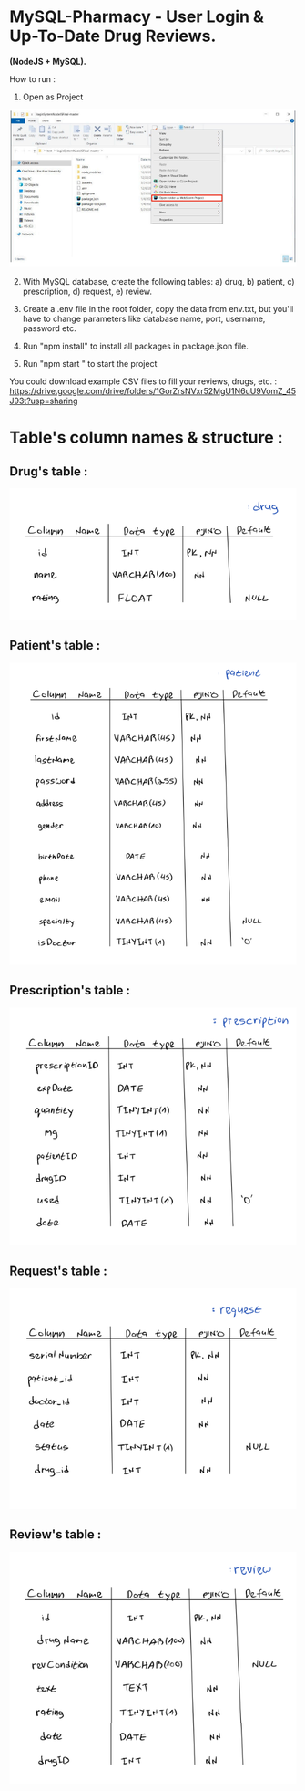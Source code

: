 # MySQL-Pharmacy - User Login & Up-To-Date Drug Reviews.

**(NodeJS + MySQL).**

How to run : 

1. Open as Project

![](https://github.com/eladoni1/MySQL-Pharmacy/blob/main/png/open%20in%20webstorm.png?raw=true)

2. With MySQL database, create the following tables: a) drug, b) patient, c) prescription, d) request, e) review.

3. Create a .env file in the root folder, copy the data from env.txt, but you'll have to change parameters like database name, port, username, password etc.

4. Run "npm install" to install all packages in package.json file.

5. Run "npm start " to start the project


You could download example CSV files to fill your reviews, drugs, etc. :
https://drive.google.com/drive/folders/1GorZrsNVxr52MgU1N6uU9VomZ_45J93t?usp=sharing

# Table's column names & structure :
## Drug's table :


![](https://github.com/eladoni1/MySQL-Pharmacy/blob/main/png/drug%20table.png?raw=true)


## Patient's table :


![](https://github.com/eladoni1/MySQL-Pharmacy/blob/main/png/patient%20table.png?raw=true)


## Prescription's table :


![](https://github.com/eladoni1/MySQL-Pharmacy/blob/main/png/prescriptions%20table.png?raw=true)


## Request's table :


![](https://github.com/eladoni1/MySQL-Pharmacy/blob/main/png/request%20table.png?raw=true)


## Review's table :


![](https://github.com/eladoni1/MySQL-Pharmacy/blob/main/png/review%20table.png?raw=true)





